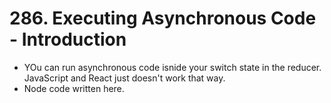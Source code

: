 # 286. Executing Asynchronous Code - Introduction
- YOu can run asynchronous code isnide your switch state in the reducer. JavaScript and React just doesn't work that way.
- Node code written here. 